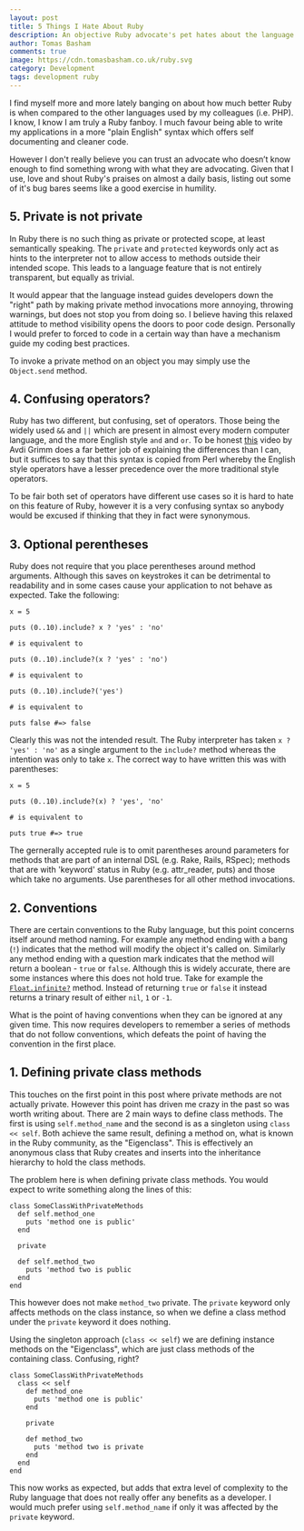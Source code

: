 ```yaml
---
layout: post
title: 5 Things I Hate About Ruby
description: An objective Ruby advocate's pet hates about the language.
author: Tomas Basham
comments: true
image: https://cdn.tomasbasham.co.uk/ruby.svg
category: Development
tags: development ruby
---
```

I find myself more and more lately banging on about how much better Ruby is when compared to the other languages used by my colleagues (i.e. PHP). I know, I know I am truly a Ruby fanboy. I much favour being able to write my applications in a more "plain English" syntax which offers self documenting and cleaner code.

However I don't really believe you can trust an advocate who doesn’t know enough to find something wrong with what they are advocating. Given that I use, love and shout Ruby's praises on almost a daily basis, listing out some of it's bug bares seems like a good exercise in humility.

## 5. Private is not private

In Ruby there is no such thing as private or protected scope, at least semantically speaking. The `private` and `protected` keywords only act as hints to the interpreter not to allow access to methods outside their intended scope. This leads to a language feature that is not entirely transparent, but equally as trivial.

It would appear that the language instead guides developers down the "right" path by making private method invocations more annoying, throwing warnings, but does not stop you from doing so. I believe having this relaxed attitude to method visibility opens the doors to poor code design. Personally I would prefer to forced to code in a certain way than have a mechanism guide my coding best practices.

To invoke a private method on an object you may simply use the `Object.send` method.

## 4. Confusing operators?

Ruby has two different, but confusing, set of operators. Those being the widely used `&&` and `||` which are present in almost every modern computer language, and the more English style `and` and `or`. To be honest [this](http://www.virtuouscode.com/2014/08/26/how-to-use-rubys-english-andor-operators-without-going-nuts/) video by Avdi Grimm does a far better job of explaining the differences than I can, but it suffices to say that this syntax is copied from Perl whereby the English style operators have a lesser precedence over the more traditional style operators.

To be fair both set of operators have different use cases so it is hard to hate on this feature of Ruby, however it is a very confusing syntax so anybody would be excused if thinking that they in fact were synonymous.

## 3. Optional perentheses

Ruby does not require that you place perentheses around method arguments. Although this saves on keystrokes it can be detrimental to readability and in some cases cause your application to not behave as expected. Take the following:

    x = 5

    puts (0..10).include? x ? 'yes' : 'no'

    # is equivalent to

    puts (0..10).include?(x ? 'yes' : 'no')

    # is equivalent to

    puts (0..10).include?('yes')

    # is equivalent to

    puts false #=> false

Clearly this was not the intended result. The Ruby interpreter has taken `x ? 'yes' : 'no'` as a single argument to the `include?` method whereas the intention was only to take `x`. The correct way to have written this was with parentheses:

    x = 5

    puts (0..10).include?(x) ? 'yes', 'no'

    # is equivalent to

    puts true #=> true

The gernerally accepted rule is to omit parentheses around parameters for methods that are part of an internal DSL (e.g. Rake, Rails, RSpec); methods that are with 'keyword' status in Ruby (e.g. attr_reader, puts) and those which take no arguments. Use parentheses for all other method invocations.

## 2. Conventions

There are certain conventions to the Ruby language, but this point concerns itself around method naming. For example any method ending with a bang (`!`) indicates that the method will modify the object it's called on. Similarly any method ending with a question mark indicates that the method will return a boolean - `true` or `false`. Although this is widely accurate, there are some instances where this does not hold true. Take for example the [`Float.infinite?`](https://ruby-doc.org/core-2.2.0/Float.html#method-i-infinite-3F) method. Instead of returning `true` or `false` it instead returns a trinary result of either `nil`, `1` or `-1`.

What is the point of having conventions when they can be ignored at any given time. This now requires developers to remember a series of methods that do not follow conventions, which defeats the point of having the convention in the first place.

## 1. Defining private class methods

This touches on the first point in this post where private methods are not actually private. However this point has driven me crazy in the past so was worth writing about. There are 2 main ways to define class methods. The first is using `self.method_name` and the second is as a singleton using `class << self`. Both achieve the same result, defining a method on, what is known in the Ruby community, as the "Eigenclass". This is effectively an anonymous class that Ruby creates and inserts into the inheritance hierarchy to hold the class methods.

The problem here is when defining private class methods. You would expect to write something along the lines of this:

    class SomeClassWithPrivateMethods
      def self.method_one
        puts 'method one is public'
      end

      private

      def self.method_two
        puts 'method two is public
      end
    end

This however does not make `method_two` private. The `private` keyword only affects methods on the class instance, so when we define a class method under the `private` keyword it does nothing.

Using the singleton approach (`class << self`) we are defining instance methods on the "Eigenclass", which are just class methods of the containing class. Confusing, right?

    class SomeClassWithPrivateMethods
      class << self
        def method_one
          puts 'method one is public'
        end

        private

        def method_two
          puts 'method two is private
        end
      end
    end

This now works as expected, but adds that extra level of complexity to the Ruby language that does not really offer any benefits as a developer. I would much prefer using `self.method_name` if only it was affected by the `private` keyword.
